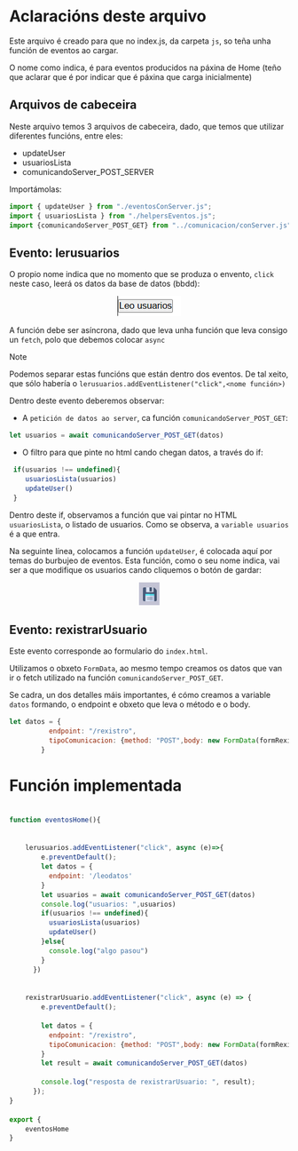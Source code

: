 # Aclaracións deste arquivo

Este arquivo é creado para que no index.js, da carpeta `js`, so teña unha función de eventos ao cargar.

O nome como indica, é para eventos producidos na páxina de Home (teño que aclarar que é por indicar que é páxina que carga inicialmente)

## Arquivos de cabeceira

Neste arquivo temos 3 arquivos de cabeceira, dado, que temos que utilizar diferentes funcións, entre eles:

- updateUser
- usuariosLista
- comunicandoServer_POST_SERVER

Importámolas:

```javascript
import { updateUser } from "./eventosConServer.js";
import { usuariosLista } from "./helpersEventos.js";
import {comunicandoServer_POST_GET} from "../comunicacion/conServer.js"
```

## Evento: lerusuarios

O propio nome indica que no momento que se produza o envento, `click` neste caso, leerá os datos da base de datos (bbdd):
<div align="center">

![imaxe de gardar](/Arquivos_md/CLIENTE/imaxes/botonLerUsuarios.png)
</div>

A función debe ser asíncrona, dado que leva unha función que leva consigo un `fetch`, polo que debemos colocar `async`

> [!NOTE]
> Podemos separar estas funcións que están dentro dos eventos. 
> De tal xeito, que sólo habería o ```lerusuarios.addEventListener("click",<nome función>)```

Dentro deste evento deberemos observar:

- A `petición de datos ao server`, ca función `comunicandoServer_POST_GET`:

```javascript
let usuarios = await comunicandoServer_POST_GET(datos)
```
- O filtro para que pinte no html cando chegan datos, a través do if:

```javascript
 if(usuarios !== undefined){          
    usuariosLista(usuarios)
    updateUser()
 }
```

Dentro deste if, observamos a función que vai pintar no HTML `usuariosLista`, o listado de usuarios. Como se observa, a ``variable usuarios`` é a que entra. 

Na seguinte línea, colocamos a función `updateUser`, é colocada aquí por temas do burbujeo de eventos. Esta función, como o seu nome indica, vai ser a que modifique os usuarios cando cliquemos o botón de gardar:

<div align="center">

![imaxe de gardar](/Arquivos_md/CLIENTE/imaxes/imaxeGardar.png)

</div>

## Evento: rexistrarUsuario

Este evento corresponde ao formulario do ```index.html```.

Utilizamos o obxeto `FormData`, ao mesmo tempo creamos os datos que van ir o fetch utilizado na función `comunicandoServer_POST_GET`. 

Se cadra, un dos detalles máis importantes, é cómo creamos a variable `datos`
formando, o endpoint e obxeto que leva o método e o body.

```javascript
let datos = {
          endpoint: "/rexistro",
          tipoComunicacion: {method: "POST",body: new FormData(formRexistro) }
        }

```

# Función implementada

```javascript

function eventosHome(){

 
    lerusuarios.addEventListener("click", async (e)=>{
        e.preventDefault();
        let datos = {
          endpoint: '/leodatos'
        }
        let usuarios = await comunicandoServer_POST_GET(datos)
        console.log("usuarios: ",usuarios)
        if(usuarios !== undefined){          
          usuariosLista(usuarios)
          updateUser()
        }else{
          console.log("algo pasou")
        }
      })
    
    
    rexistrarUsuario.addEventListener("click", async (e) => {
        e.preventDefault();

        let datos = {
          endpoint: "/rexistro",
          tipoComunicacion: {method: "POST",body: new FormData(formRexistro) }
        }
        let result = await comunicandoServer_POST_GET(datos)
        
        console.log("resposta de rexistrarUsuario: ", result);
      });
}

export {
    eventosHome
}


```